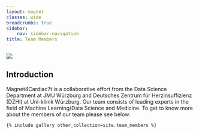 ```yaml
---
layout: magnet
classes: wide
breadcrumbs: true
sidebar:
    nav: sidebar-navigation
title: Team Members
---
```


<img src="{{'/assets/img/magnet_team.png' | relative_url}}">

<h2>Introduction</h2>
<p style="margin-top: 12px">
    Magnet4Cardiac7t is a collaborative effort from the Data Science Department at JMU Würzburg and Deutsches Zentrum für Herzinsuffizienz (DZHI)
    at Uni-klinik Würzburg. Our team consists of leading experts in the field of Machine Learning/Data Science and Medicine.
    To get to know more about the members of our team please see below.
</p>
<div>

    {% include gallery other_collection=site.team_members %}

</div>